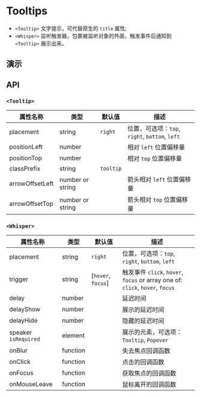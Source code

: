 # Tooltips [<i class="icon icon-edit2" ></i>](https://github.com/rsuite/rsuite.github.io/blob/master/src/components/tooltips/index.md)

- `<Tooltip>` 文字提示，可代替原生的 `title` 属性;
- `<Whisper>` 监听触发器，包裹被监听对象的外面，触发事件后通知到 `<Tooltip>` 展示出来。


## 演示

<!--{demo}-->

## API

### `<Tooltip>`

| 属性名称            | 类型               | 默认值       | 描述                                      |
|-----------------|------------------|-----------|-----------------------------------------|
| placement       | string           | `right`   | 位置，可选项：`top`, `right`, `bottom`, `left` |
| positionLeft    | number           |           | 相对 `left` 位置偏移量                         |
| positionTop     | number           |           | 相对 `top` 位置偏移量                          |
| classPrefix     | string           | `tooltip` |                                         |
| arrowOffsetLeft | number or string |           | 箭头相对 `left` 位置偏移量                       |
| arrowOffsetTop  | number or string |           | 箭头相对 `top` 位置偏移量                        |

### `<Whisper>`

| 属性名称                 | 类型       | 默认值                | 描述                                                                         |
|----------------------|----------|--------------------|----------------------------------------------------------------------------|
| placement            | string   | `right`            | 位置，可选项：`top`, `right`, `bottom`, `left`                                    |
| trigger              | string   | [`hover`, `focus`] | 触发事件 `click`, `hover`, `focus` or  array one of: `click`, `hover`, `focus` |
| delay                | number   |                    | 延迟时间                                                                       |
| delayShow            | number   |                    | 展示的延迟时间                                                                    |
| delayHide            | number   |                    | 隐藏的延迟时间                                                                    |
| speaker `isRequired` | element  |                    | 展示的元素，可选项：`Tooltip`, `Popover`                                             |
| onBlur               | function |                    | 失去焦点回调函数                                                                   |
| onClick              | function |                    | 点击的回调函数                                                                    |
| onFocus              | function |                    | 获取焦点的回调函数                                                                  |
| onMouseLeave         | function |                    | 鼠标离开的回调函数                                                                  |
